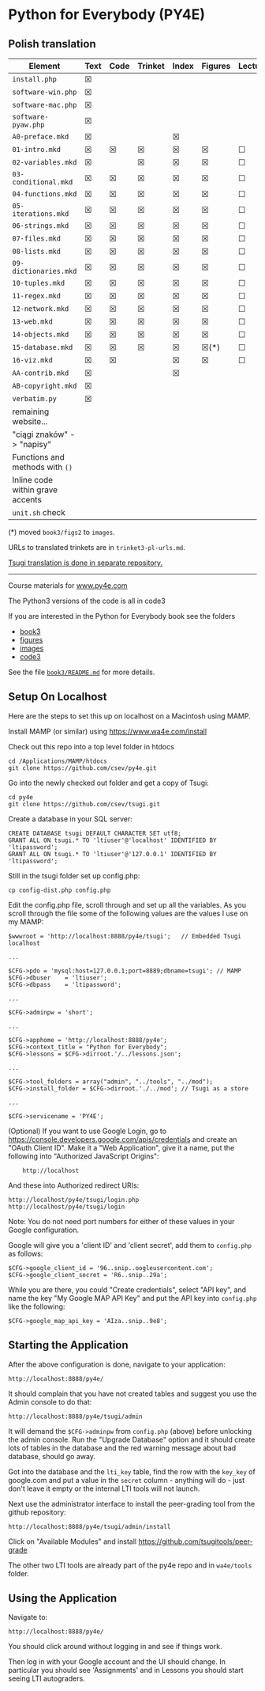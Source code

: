 
Python for Everybody (PY4E)
===========================

Polish translation
------------------

| Element                | Text | Code | Trinket | Index | Figures | Lectures | YouTube | Autograder | Review |
|------------------------|------|------|-------|-------|---------|----------|---------|------------|--------|
| `install.php`          | ☒    |      |      |       |         |          |         |            | ☒    |
| `software-win.php`     | ☒    |      |      |       |         |          | ☒      |            | ☒    |
| `software-mac.php`     | ☒    |      |      |       |         |          | ☒      |            | ☒    |
| `software-pyaw.php`    | ☒    |      |      |       |         |          |         |            | ☒    |
| `A0-preface.mkd`       | ☒    |      |      | ☒     |         |          |         |            | ☒    |
| `01-intro.mkd`         | ☒    | ☒   | ☒    | ☒    | ☒      | ☐        | ☐     | ☐          | ☒    |
| `02-variables.mkd`     | ☒    |      | ☒    | ☒    | ☒      | ☐        | ☐     | ☐          | ☐    |
| `03-conditional.mkd`   | ☒    | ☒   | ☒    | ☒    | ☒      | ☐        | ☐     | ☐          | ☐    |
| `04-functions.mkd`     | ☒    | ☒   | ☒    | ☒    | ☒      | ☐        | ☐     | ☐          | ☐    |
| `05-iterations.mkd`    | ☒    | ☒   | ☒    | ☒    | ☒      | ☐        | ☐     | ☐          | ☐    |
| `06-strings.mkd`       | ☒    | ☒   | ☒    | ☒    | ☒      | ☐        | ☐     | ☐          | ☐    |
| `07-files.mkd`         | ☒    | ☒   | ☒    | ☒    | ☒      | ☐        | ☐     | ☐          | ☐    |
| `08-lists.mkd`         | ☒    | ☒   | ☒    | ☒    | ☒      | ☐        | ☐     | ☐          | ☐    |
| `09-dictionaries.mkd`  | ☒    | ☒   | ☒    | ☒    | ☒      | ☐        | ☐     | ☐          | ☐    |
| `10-tuples.mkd`        | ☒    | ☒   | ☒    | ☒    | ☒      | ☐        | ☐     | ☐          | ☐    |
| `11-regex.mkd`         | ☒    | ☒   | ☒    | ☒    | ☒      | ☐        | ☐     | ☐          | ☐    |
| `12-network.mkd`       | ☒    | ☒   | ☒    | ☒    | ☒      | ☐        | ☐     | ☐          | ☐    |
| `13-web.mkd`           | ☒    | ☒   | ☒    | ☒    | ☒      | ☐        | ☐     | ☐          | ☐    |
| `14-objects.mkd`       | ☒    | ☒   | ☒    | ☒    | ☒      | ☐        | ☐     | ☐          | ☐    |
| `15-database.mkd`      | ☒    | ☒   | ☒    | ☒    | ☒(*)   | ☐        | ☐     | ☐          | ☐    |
| `16-viz.mkd`           | ☒    | ☒   |       | ☒    | ☒      | ☐        | ☐     | ☐          | ☐    |
| `AA-contrib.mkd`       | ☒    |      |      | ☒     |         |          |         |            | ☐    |
| `AB-copyright.mkd`     | ☒    |      |      |       |         |          |         |            | ☐    |
| `verbatim.py`          | ☒    |      |      |       |         |          |         |            |       |
| remaining website...   |      |      |       |      |         |          |         |            |       |
| "ciągi znaków" -> "napisy" |      |      |       |      |         |          |         |            |       |
| Functions and methods with `()` |         |            |       |
| Inline code within grave accents |         |            |       |
| `unit.sh` check |         |            |       |

(*) moved `book3/figs2` to `images`.

URLs to translated trinkets are in `trinket3-pl-urls.md`.

[Tsugi translation is done in separate repository.](https://github.com/andre-wojtowicz/tsugi/)

----

Course materials for www.py4e.com

The Python3 versions of the code is all in code3

If you are interested in the Python for Everybody book
see the folders

* [book3](book3/)
* [figures](figures/)
* [images](images/)
* [code3](code3/)

See the file [`book3/README.md`](book3/README.md) for more details.

Setup On Localhost
------------------

Here are the steps to set this up on localhost on a Macintosh using MAMP.

Install MAMP (or similar) using https://www.wa4e.com/install

Check out this repo into a top level folder in htdocs

    cd /Applications/MAMP/htdocs
    git clone https://github.com/csev/py4e.git

Go into the newly checked out folder and get a copy of Tsugi:

    cd py4e
    git clone https://github.com/csev/tsugi.git

Create a database in your SQL server:

    CREATE DATABASE tsugi DEFAULT CHARACTER SET utf8;
    GRANT ALL ON tsugi.* TO 'ltiuser'@'localhost' IDENTIFIED BY 'ltipassword';
    GRANT ALL ON tsugi.* TO 'ltiuser'@'127.0.0.1' IDENTIFIED BY 'ltipassword';

Still in the tsugi folder set up config.php:

    cp config-dist.php config.php

Edit the config.php file, scroll through and set up all the variables.  As you scroll through the file
some of the following values are the values I use on my MAMP:

    $wwwroot = 'http://localhost:8888/py4e/tsugi';   // Embedded Tsugi localhost
    
    ...
    
    $CFG->pdo = 'mysql:host=127.0.0.1;port=8889;dbname=tsugi'; // MAMP
    $CFG->dbuser    = 'ltiuser';
    $CFG->dbpass    = 'ltipassword';
    
    ...
    
    $CFG->adminpw = 'short';
    
    ...
    
    $CFG->apphome = 'http://localhost:8888/py4e';
    $CFG->context_title = "Python for Everybody";
    $CFG->lessons = $CFG->dirroot.'/../lessons.json';
    
    ... 
    
    $CFG->tool_folders = array("admin", "../tools", "../mod");
    $CFG->install_folder = $CFG->dirroot.'./../mod'; // Tsugi as a store
    
    ...
    
    $CFG->servicename = 'PY4E';

(Optional) If you want to use Google Login,
go to https://console.developers.google.com/apis/credentials and
create an "OAuth Client ID".  Make it a "Web Application", give it a name,
put the following into "Authorized JavaScript Origins":

        http://localhost

And these into Authorized redirect URIs:

    http://localhost/py4e/tsugi/login.php
    http://localhost/py4e/tsugi/login

Note: You do not need port numbers for either of these values in your Google
configuration.

Google will give you a 'client ID' and 'client secret', add them to `config.php`
as follows:

    $CFG->google_client_id = '96..snip..oogleusercontent.com';
    $CFG->google_client_secret = 'R6..snip..29a';

While you are there, you could "Create credentials", select "API
key", and name the key "My Google MAP API Key" and put the API
key into `config.php` like the following:

    $CFG->google_map_api_key = 'AIza..snip..9e8';

Starting the Application
------------------------

After the above configuration is done, navigate to your application:

    http://localhost:8888/py4e/

It should complain that you have not created tables and suggest you 
use the Admin console to do that:

    http://localhost:8888/py4e/tsugi/admin

It will demand the `$CFG->adminpw` from `config.php` (above) before 
unlocking the admin console.  Run the "Upgrade Database" option and
it should create lots of tables in the database and the red warning
message about bad database, should go away.

Got into the database and the `lti_key` table, find the row with the `key_key`
of google.com and put a value in the `secret` column - anything will do - 
just don't leave it empty or the internal LTI tools will not launch.

Next use the administrator interface to install the peer-grading tool
from the github repository:

    http://localhost:8888/py4e/tsugi/admin/install

Click on "Available Modules" and install https://github.com/tsugitools/peer-grade

The other two LTI tools are already part of the py4e repo and in `wa4e/tools`
folder.

Using the Application
---------------------

Navigate to:

    http://localhost:8888/py4e/

You should click around without logging in and see if things work.

Then log in with your Google account and the UI should change.  In particular you should
see 'Assignments' and in Lessons you should start seeing LTI autograders.

   
